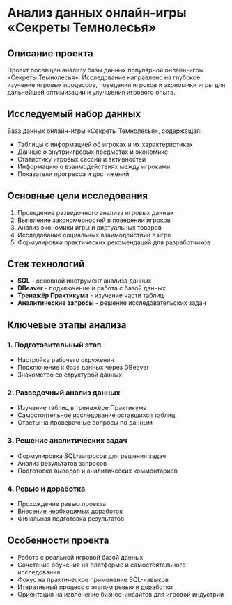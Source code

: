 # Анализ данных онлайн-игры «Секреты Темнолесья»

## Описание проекта
Проект посвящен анализу базы данных популярной онлайн-игры «Секреты Темнолесья». Исследование направлено на глубокое изучение игровых процессов, поведения игроков и экономики игры для дальнейшей оптимизации и улучшения игрового опыта.

## Исследуемый набор данных
База данных онлайн-игры «Секреты Темнолесья», содержащая:
- Таблицы с информацией об игроках и их характеристиках
- Данные о внутриигровых предметах и экономике
- Статистику игровых сессий и активностей
- Информацию о взаимодействиях между игроками
- Показатели прогресса и достижений

## Основные цели исследования
1. Проведение разведочного анализа игровых данных
2. Выявление закономерностей в поведении игроков
3. Анализ экономики игры и виртуальных товаров
4. Исследование социальных взаимодействий в игре
5. Формулировка практических рекомендаций для разработчиков

## Стек технологий
- **SQL** - основной инструмент анализа данных
- **DBeaver** - подключение и работа с базой данных
- **Тренажёр Практикума** - изучение части таблиц
- **Аналитические запросы** - решение исследовательских задач

## Ключевые этапы анализа

### 1. Подготовительный этап
- Настройка рабочего окружения
- Подключение к базе данных через DBeaver
- Знакомство со структурой данных

### 2. Разведочный анализ данных
- Изучение таблиц в тренажёре Практикума
- Самостоятельное исследование оставшихся таблиц
- Ответы на проверочные вопросы по данным

### 3. Решение аналитических задач
- Формулировка SQL-запросов для решения задач
- Анализ результатов запросов
- Подготовка выводов и аналитических комментариев

### 4. Ревью и доработка
- Прохождение ревью проекта
- Внесение необходимых доработок
- Финальная подготовка результатов

## Особенности проекта
- Работа с реальной игровой базой данных
- Сочетание обучения на платформе и самостоятельного исследования
- Фокус на практическое применение SQL-навыков
- Итеративный процесс с этапом ревью и доработки
- Ориентация на извлечение бизнес-инсайтов для игровой индустрии